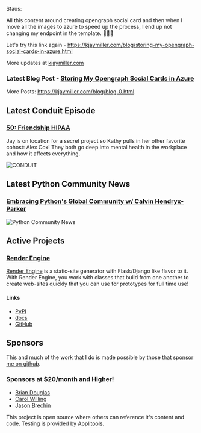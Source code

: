 Staus:
<p>All this content around creating opengraph social card and then when I move all the images to azure to speed up the process, I end up not changing my endpoint in the template. 🤦🏾‍♂️</p>

<p>Let's try this link again - <a href="https://kjaymiller.com/blog/storing-my-opengraph-social-cards-in-azure.html">https://kjaymiller.com/blog/storing-my-opengraph-social-cards-in-azure.html</a></p>

More updates at [kjaymiller.com](https://kjaymiller.com/microblog/microblog-0)

### Latest Blog Post - [Storing My Opengraph Social Cards in Azure](https://kjaymiller.com/blog/storing-my-opengraph-social-cards-in-azure.html)

More Posts: <https://kjaymiller.com/blog/blog-0.html>.

## Latest Conduit Episode
### [50: Friendship HIPAA](http://relay.fm/conduit/50)
Jay is on location for a secret project so Kathy pulls in her other favorite cohost: Alex Cox! They both go deep into mental health in the workplace and how it affects everything.

![CONDUIT](https://kjaymiller.s3-us-west-2.amazonaws.com/images/conduit_artwork.png)

## Latest Python Community News
### [Embracing Python's Global Community w/ Calvin Hendryx-Parker](https://share.transistor.fm/s/4e02abd4)
![Python Community News](https://kjaymiller.azureedge.net/media/PCN%20Logo%20V0.16.jpg)

## Active Projects

### [Render Engine]
[Render Engine] is a static-site generator with Flask/Django like flavor to it.
With Render Engine, you work with classes that build from one another to create
web-sites quickly that you can use for prototypes for full time use!

#### Links
- [PyPI](https://pypi.org/project/render-engine)
- [docs](https://render-engine.readthedocs.io)
- [GitHub](https://github.com/kjaymiller/render_engine)

## Sponsors
This and much of the work that I do is made possible by those that [sponsor me
on github](https://github.com/sponsors/kjaymiller).

### Sponsors at $20/month and Higher!
- [Brian Douglas](https://github.com/bdougie)
- [Carol Willing](https://github.com/willingc)
- [Jason Brechin](https://github.com/brechin)


This project is open source where others can reference it's content and code. Testing is provided by [Applitools](https://www.applitools.com/).


[Render Engine]: https://render-engine.readthedocs.io